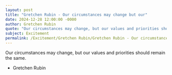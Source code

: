 ```yaml
---
layout: post
title: "Gretchen Rubin - Our circumstances may change but our"
date: 2024-12-28 12:00:00 -0000
author: Gretchen Rubin
quote: "Our circumstances may change, but our values and priorities should remain the same."
subject: Excitement
permalink: /Excitement/Gretchen Rubin/Gretchen Rubin - Our circumstances may change but our
---
```


Our circumstances may change, but our values and priorities should remain the same.

- Gretchen Rubin
